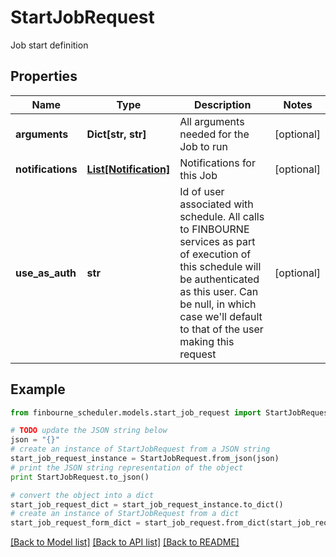 # StartJobRequest

Job start definition

## Properties
Name | Type | Description | Notes
------------ | ------------- | ------------- | -------------
**arguments** | **Dict[str, str]** | All arguments needed for the Job to run | [optional] 
**notifications** | [**List[Notification]**](Notification.md) | Notifications for this Job | [optional] 
**use_as_auth** | **str** | Id of user associated with schedule. All calls to FINBOURNE services  as part of execution of this schedule will be authenticated as this   user. Can be null, in which case we&#39;ll default to that of the user   making this request | [optional] 

## Example

```python
from finbourne_scheduler.models.start_job_request import StartJobRequest

# TODO update the JSON string below
json = "{}"
# create an instance of StartJobRequest from a JSON string
start_job_request_instance = StartJobRequest.from_json(json)
# print the JSON string representation of the object
print StartJobRequest.to_json()

# convert the object into a dict
start_job_request_dict = start_job_request_instance.to_dict()
# create an instance of StartJobRequest from a dict
start_job_request_form_dict = start_job_request.from_dict(start_job_request_dict)
```
[[Back to Model list]](../README.md#documentation-for-models) [[Back to API list]](../README.md#documentation-for-api-endpoints) [[Back to README]](../README.md)


